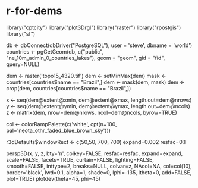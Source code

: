 # r-for-dems

library("cptcity")
library("plot3Drgl")
library("raster")
library("rpostgis")
library("sf")

db <- dbConnect(dbDriver("PostgreSQL"), user = 'steve', dbname = 'world')
countries <- pgGetGeom(db, c("public", "ne_10m_admin_0_countries_lakes"), geom = "geom", gid = "fid", query=NULL)

dem <- raster('topo15_4320.tif')
dem <- setMinMax(dem)
mask <- countries[countries$name == "Brazil",]
dem <- mask(dem, mask)
dem <- crop(dem, countries[countries$name == "Brazil",])

x <- seq(dem@extent@xmin, dem@extent@xmax, length.out=dem@nrows)
y <- seq(dem@extent@ymin, dem@extent@ymax, length.out=dem@ncols)
z <- matrix(dem, nrow=dem@nrows, ncol=dem@ncols, byrow=TRUE)

col <- colorRampPalette(c('white', cpt(n=100, pal='neota_othr_faded_blue_brown_sky')))

r3dDefaults$windowRect <- c(50,50, 700, 700)
expand=0.002
resfac=0.1

persp3D(x, y, z, bty='n', colkey=FALSE, resfac=resfac, expand=expand, scale=FALSE, facets=TRUE, curtain=FALSE, lighting=FALSE, smooth=FALSE, inttype=2, breaks=NULL, colvar=z, NAcol=NA, col=col(10), border='black', lwd=0.1, alpha=1, shade=0, lphi=-135, ltheta=0, add=FALSE, plot=TRUE)
plotdev(theta=45, phi=45)
